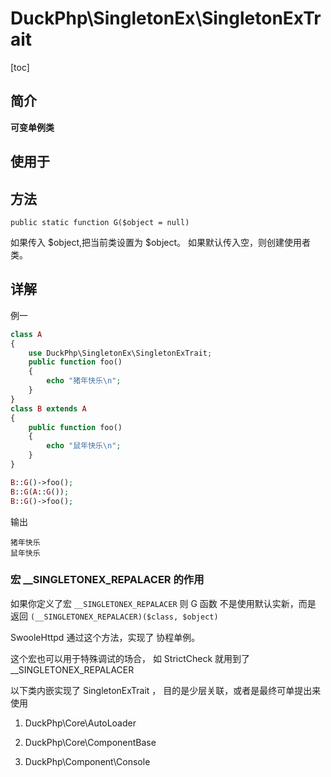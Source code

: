 # DuckPhp\SingletonEx\SingletonExTrait
[toc]

## 简介

**可变单例类**

## 使用于

## 方法

    public static function G($object = null)

如果传入 $object,把当前类设置为 $object。
如果默认传入空，则创建使用者类。
    
## 详解

例一
```php
class A
{
    use DuckPhp\SingletonEx\SingletonExTrait;
    public function foo()
    {
        echo "猪年快乐\n";
    }
}
class B extends A
{
    public function foo()
    {
        echo "鼠年快乐\n";
    }
}

B::G()->foo();
B::G(A::G());
B::G()->foo();
```
输出
```
猪年快乐
鼠年快乐
```
### 宏 __SINGLETONEX_REPALACER 的作用

如果你定义了宏 `__SINGLETONEX_REPALACER` 则 G 函数 不是使用默认实新，而是 返回 `(__SINGLETONEX_REPALACER)($class, $object)`

SwooleHttpd 通过这个方法，实现了 协程单例。

这个宏也可以用于特殊调试的场合， 如 StrictCheck 就用到了 __SINGLETONEX_REPALACER

以下类内嵌实现了  SingletonExTrait  ， 目的是少层关联，或者是最终可单提出来使用

1. DuckPhp\Core\AutoLoader

2. DuckPhp\Core\ComponentBase
3. DuckPhp\Component\Console




